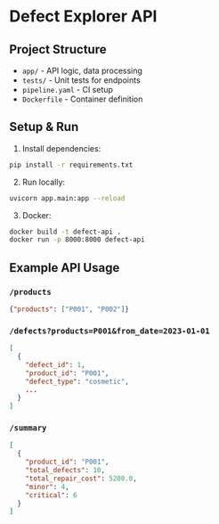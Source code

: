 # Defect Explorer API

## Project Structure
- `app/` - API logic, data processing
- `tests/` - Unit tests for endpoints
- `pipeline.yaml` - CI setup
- `Dockerfile` - Container definition

## Setup & Run

1. Install dependencies:
```bash
pip install -r requirements.txt
```

2. Run locally:
```bash
uvicorn app.main:app --reload
```

3. Docker:
```bash
docker build -t defect-api .
docker run -p 8000:8000 defect-api
```

## Example API Usage

### `/products`
```json
{"products": ["P001", "P002"]}
```

### `/defects?products=P001&from_date=2023-01-01`
```json
[
  {
    "defect_id": 1,
    "product_id": "P001",
    "defect_type": "cosmetic",
    ...
  }
]
```

### `/summary`
```json
[
  {
    "product_id": "P001",
    "total_defects": 10,
    "total_repair_cost": 5200.0,
    "minor": 4,
    "critical": 6
  }
]
```
